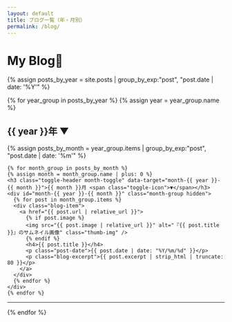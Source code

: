 ```yaml
---
layout: default
title: ブログ一覧（年・月別）
permalink: /blog/
---
```


<div id="blog" class="page">
  <h1>My Blog📝</h1>

{% assign posts_by_year = site.posts | group_by_exp:"post", "post.date | date: '%Y'" %}

{% for year_group in posts_by_year %}
{% assign year = year_group.name %}

  <h2 class="toggle-header year-toggle" data-target="year-{{ year }}">{{ year }}年 <span class="toggle-icon">▼</span></h2>

  <div id="year-{{ year }}" class="year-group hidden">
    {% assign posts_by_month = year_group.items | group_by_exp:"post", "post.date | date: '%m'" %}

    {% for month_group in posts_by_month %}
    {% assign month = month_group.name | plus: 0 %}
    <h3 class="toggle-header month-toggle" data-target="month-{{ year }}-{{ month }}">{{ month }}月 <span class="toggle-icon">▼</span></h3>
    <div id="month-{{ year }}-{{ month }}" class="month-group hidden">
      {% for post in month_group.items %}
      <div class="blog-item">
        <a href="{{ post.url | relative_url }}">
          {% if post.image %}
          <img src="{{ post.image | relative_url }}" alt="『{{ post.title }}』のサムネイル画像" class="thumb-img" />
          {% endif %}
          <h4>{{ post.title }}</h4>
          <p class="post-date">{{ post.date | date: "%Y/%m/%d" }}</p>
          <p class="blog-excerpt">{{ post.excerpt | strip_html | truncate: 80 }}</p>
        </a>
      </div>
      {% endfor %}
    </div>
    {% endfor %}

  </div>
<hr />

{% endfor %}

</div>

<script src="{{ '/assets/js/script.js' | relative_url }}"></script>
